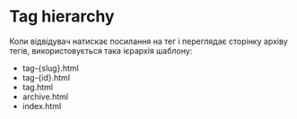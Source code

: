 # Tag hierarchy

Коли відвідувач натискає посилання на тег і переглядає 
сторінку архіву тегів, використовується така ієрархія шаблону:

- tag-{slug}.html
- tag-{id}.html
- tag.html
- archive.html
- index.html
